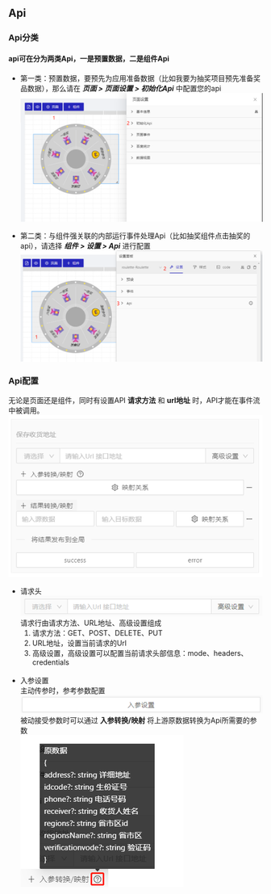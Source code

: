 ## Api

### Api分类
  #### api可在分为两类Api，一是预置数据，二是组件Api
  - 第一类：预置数据，要预先为应用准备数据（比如我要为抽奖项目预先准备奖品数据），那么请在 ***页面 > 页面设置 > 初始化Api*** 中配置您的api
    ![页面配置-api配置](./api_1.png)
  
  - 第二类：与组件强关联的内部运行事件处理Api（比如抽奖组件点击抽奖的api），请选择   ***组件 > 设置 > Api*** 进行配置
    ![组件配置-api配置](./api_2.png)


### Api配置
  无论是页面还是组件，同时有设置API **请求方法** 和 **url地址** 时，API才能在事件流中被调用。
  ![-](./api_3.png)
  - 请求头
    ![-](./api_4.png)<br/>
    请求行由请求方法、URL地址、高级设置组成
    1. 请求方法：GET、POST、DELETE、PUT
    2. URL地址，设置当前请求的Url
    3. 高级设置，高级设置可以配置当前请求头部信息：mode、headers、credentials
   <br/><br/>
  - 入参设置 <br />
    主动传参时，参考参数配置<br />
    ![-](./api_5.png)<br />
    被动接受参数时可以通过 **入参转换/映射** 将上游原数据转换为Api所需要的参数<br />
    ![-](./api_6.png)<br />